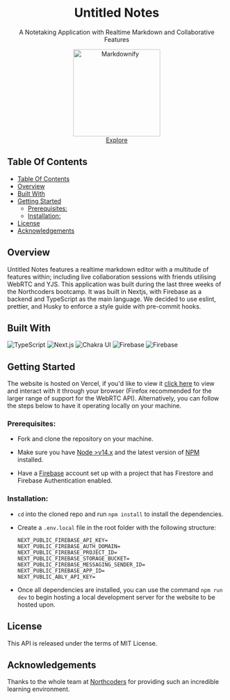 <h1 align="center">Untitled Notes</h1>

<p align="center">A Notetaking Application with Realtime Markdown and Collaborative Features</p>
<p align="center"><img src="https://raw.githubusercontent.com/ryan-jm/untitled-notes/main/splashscreen.png" alt="Markdownify" width="200">
<br /><a href="https://untitled-notes.vercel.app/">Explore</a>

## Table Of Contents

- [Table Of Contents](#table-of-contents)
- [Overview](#overview)
- [Built With](#built-with)
- [Getting Started](#getting-started)
  - [Prerequisites:](#prerequisites)
  - [Installation:](#installation)
- [License](#license)
- [Acknowledgements](#acknowledgements)

## Overview

Untitled Notes features a realtime markdown editor with a multitude of features within; including live collaboration sessions with friends utilising WebRTC and YJS. This application was built during the last three weeks of the Northcoders bootcamp. It was built in Nextjs, with Firebase as a backend and TypeScript as the main language. We decided to use eslint, prettier, and Husky to enforce a style guide with pre-commit hooks.

## Built With

<img src="https://img.shields.io/badge/TypeScript-1D1E23?style=for-the-badge&logo=typescript&logoColor=2D79C7" alt="TypeScript"/> <img src="https://img.shields.io/badge/Next.js-FFFFFF?style=for-the-badge&logo=next%2Ejs&logoColor=000000" alt="Next.js" /> <img src="https://img.shields.io/badge/Chakra UI-319795?style=for-the-badge&logo=chakra%20ui&logoColor=FFF" alt="Chakra UI" /> <img src="https://img.shields.io/badge/Firebase-FFCA28?style=for-the-badge&logo=Firebase&logoColor=black" alt="Firebase"> <img src="https://img.shields.io/badge/WebRTC-FFFFFF?style=for-the-badge&logo=WebRTC&logoColor=333333" alt="Firebase">

## Getting Started

The website is hosted on Vercel, if you'd like to view it [click here](https://untitled-notes.vercel.app/) to view and interact with it through your browser (Firefox recommended for the larger range of support for the WebRTC API). Alternatively, you can follow the steps below to have it operating locally on your machine.

### Prerequisites:

- Fork and clone the repository on your machine.

- Make sure you have [Node >v14.x](https://nodejs.org/en/) and the latest version of [NPM](https://docs.npmjs.com/downloading-and-installing-node-js-and-npm) installed.

- Have a [Firebase](https://firebase.google.com/) account set up with a project that has Firestore and Firebase Authentication enabled.

### Installation:

- `cd` into the cloned repo and run `npm install` to install the dependencies.
- Create a `.env.local` file in the root folder with the following structure:

  ```
  NEXT_PUBLIC_FIREBASE_API_KEY=
  NEXT_PUBLIC_FIREBASE_AUTH_DOMAIN=
  NEXT_PUBLIC_FIREBASE_PROJECT_ID=
  NEXT_PUBLIC_FIREBASE_STORAGE_BUCKET=
  NEXT_PUBLIC_FIREBASE_MESSAGING_SENDER_ID=
  NEXT_PUBLIC_FIREBASE_APP_ID=
  NEXT_PUBLIC_ABLY_API_KEY=
  ```

- Once all dependencies are installed, you can use the command `npm run dev` to begin hosting a local development server for the website to be hosted upon.

## License

This API is released under the terms of MIT License.

## Acknowledgements

Thanks to the whole team at [Northcoders](https://northcoders.com/) for providing such an incredible learning environment.
